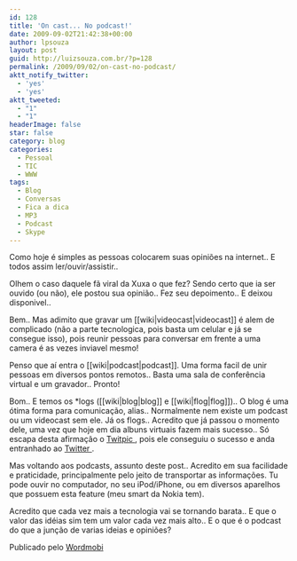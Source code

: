 ```yaml
---
id: 128
title: 'On cast... No podcast!'
date: 2009-09-02T21:42:38+00:00
author: lpsouza
layout: post
guid: http://luizsouza.com.br/?p=128
permalink: /2009/09/02/on-cast-no-podcast/
aktt_notify_twitter:
  - 'yes'
  - 'yes'
aktt_tweeted:
  - "1"
  - "1"
headerImage: false
star: false
category: blog
categories:
  - Pessoal
  - TIC
  - WWW
tags:
  - Blog
  - Conversas
  - Fica a dica
  - MP3
  - Podcast
  - Skype
---
```

Como hoje é simples as pessoas colocarem suas opiniões na internet.. E todos assim ler/ouvir/assistir.. 

Olhem o caso daquele fã viral da Xuxa o que fez? Sendo certo que ia ser ouvido (ou não), ele postou sua opinião.. Fez seu depoimento.. E deixou disponivel.. 

Bem.. Mas adimito que gravar um [[wiki|videocast|videocast]] é alem de complicado (não a parte tecnologica, pois basta um celular e já se consegue isso), pois reunir pessoas para conversar em frente a uma camera é as vezes inviavel mesmo! 

Penso que aí entra o [[wiki|podcast|podcast]]. Uma forma facil de unir pessoas em diversos pontos remotos.. Basta uma sala de conferência virtual e um gravador.. Pronto! 

Bom.. E temos os *logs ([[wiki|blog|blog]] e [[wiki|flog|flog]]).. O blog é uma ótima forma para comunicação, alias.. Normalmente nem existe um podcast ou um videocast sem ele. Já os flogs.. Acredito que já passou o momento dele, uma vez que hoje em dia albuns virtuais fazem mais sucesso.. Só escapa desta afirmação o   <a href="http://twitpic.com" target="_blank">Twitpic </a> , pois ele conseguiu o sucesso e anda entranhado ao   <a href="http://twitter.com" target="_blank">Twitter </a> . 

Mas voltando aos podcasts, assunto deste post.. Acredito em sua facilidade e praticidade, principalmente pelo jeito de transportar as informações. Tu pode ouvir no computador, no seu iPod/iPhone, ou em diversos aparelhos que possuem esta feature (meu smart da Nokia tem). 

Acredito que cada vez mais a tecnologia vai se tornando barata.. E que o valor das idéias sim tem um valor cada vez mais alto.. E o que é o podcast do que a junção de varias ideias e opiniões? 

Publicado pelo [Wordmobi](http://wordmobi.googlecode.com)